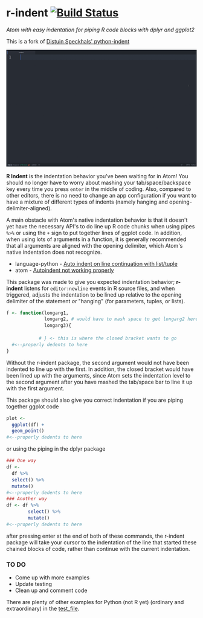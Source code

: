 # r-indent [![Build Status](https://travis-ci.org/jfiksel/r-indent.svg?branch=master)](https://travis-ci.org/jfiksel/r-indent.svg?branch=master)

_Atom with easy indentation for piping R code blocks with dplyr and ggplot2_

This is a fork of [Distuin Speckhals' python-indent](https://github.com/DSpeckhals/python-indent)

![example from python-indent](https://raw.githubusercontent.com/DSpeckhals/python-indent/master/resources/img/python-indent-demonstration.gif)

__R Indent__ is the indentation behavior you've been waiting for in Atom! You should no longer
have to worry about mashing your tab/space/backspace key every time you press `enter` in the middle
of coding. Also, compared to other editors, there is no need to change an app configuration if you
want to have a mixture of different types of indents (namely hanging and opening-delimiter-aligned).

A main obstacle with Atom's native indentation behavior is that it doesn't yet have the necessary
API's to do line up R code chunks when using pipes `%>%` or using the `+`
sign to put together lines of ggplot code. In addition, when using lots of arguments in a function, it is generally recommended that all arguments are
aligned with the opening delimiter, which Atom's native indentation
does not recognize.

- language-python - [Auto indent on line continuation with list/tuple](https://github.com/atom/language-python/issues/22)
- atom - [Autoindent not working properly](https://github.com/atom/atom/issues/6655)

This package was made to give you expected indentation behavior; __r-indent__ listens for
`editor:newline` events in R source files, and when triggered, adjusts the indentation to
be lined up relative to the opening delimiter of the statement _or_ "hanging" (for parameters,
tuples, or lists).

```r
f <- function(longarg1,
              longarg2, # would have to mash space to get longarg2 here
              longarg3){

            # } <- this is where the closed bracket wants to go
  #<--properly dedents to here
}
```

Without the r-indent package, the second argument would not have been
indented to line up with the first. In addition, the closed bracket would
have been lined up with the arguments, since Atom sets the indentation level
to the second argument after you have mashed the tab/space bar to line
it up with the first argument.

This package should also give you correct indentation
if you are piping together ggplot code
```r
plot <-
  ggplot(df) +
  geom_point()
#<--properly dedents to here
```

or using the piping in the dplyr package
```r
### One way
df <-
  df %>%
  select() %>%
  mutate()
#<--properly dedents to here
### Another way
df <- df %>%
        select() %>%
        mutate()
#<--properly dedents to here
```
after pressing enter at the end of both of these commands, the r-indent package
will take your cursor to the indentation of the line that started these
chained blocks of code, rather than continue with the current indentation.

### TO DO
* Come up with more examples
* Update testing
* Clean up and comment code


There are plenty of other examples for Python (not R yet) (ordinary and extraordinary) in the
[test_file](https://github.com/DSpeckhals/python-indent/blob/master/spec/test_file.py).
